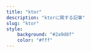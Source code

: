 ```yaml
---
title: "ktor"
description: "ktorに関する記事"
slug: "ktor"
style:
    background: "#2a9d8f"
    color: "#fff"
---
```

